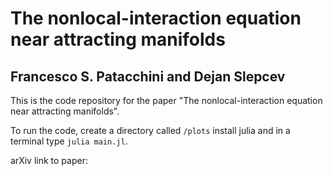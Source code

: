 # The nonlocal-interaction equation near attracting manifolds
## Francesco S. Patacchini and Dejan Slepcev

This is the code repository for the paper "The nonlocal-interaction equation near attracting manifolds".

To run the code, create a directory called `/plots` install julia and in a terminal type `julia main.jl`.

arXiv link to paper: 